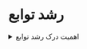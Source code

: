 # رشد توابع
<details>
           <summary>  اهمیت درک رشد توابع  </summary>
           <p>زمان اجرای یک الگوریتم از معیارهای بهره وری آن به شمار می آید که می تواند با استفاده از توابع رشد توصیف شود. با داشتن زمان اجرای الگوریتم های مختلف می توان آن ها را با یکدیگر مقایسه کرد.   </p>
         </details>
